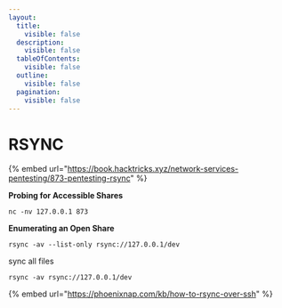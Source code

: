 ```yaml
---
layout:
  title:
    visible: false
  description:
    visible: false
  tableOfContents:
    visible: false
  outline:
    visible: false
  pagination:
    visible: false
---
```


# RSYNC

{% embed url="https://book.hacktricks.xyz/network-services-pentesting/873-pentesting-rsync" %}

**Probing for Accessible Shares**

```
nc -nv 127.0.0.1 873
```

**Enumerating an Open Share**

```
rsync -av --list-only rsync://127.0.0.1/dev
```

sync all files

```
rsync -av rsync://127.0.0.1/dev
```

{% embed url="https://phoenixnap.com/kb/how-to-rsync-over-ssh" %}
